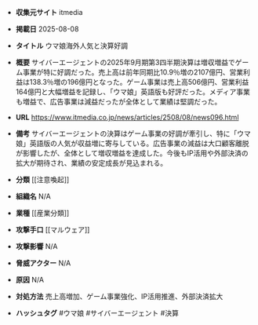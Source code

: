 - **収集元サイト**
itmedia

- **掲載日**
2025-08-08

- **タイトル**
ウマ娘海外人気と決算好調

- **概要**
サイバーエージェントの2025年9月期第3四半期決算は増収増益でゲーム事業が特に好調だった。売上高は前年同期比10.9％増の2107億円、営業利益は138.3％増の196億円となった。ゲーム事業は売上高506億円、営業利益164億円と大幅増益を記録し、「ウマ娘」英語版も好評だった。メディア事業も増益で、広告事業は減益だったが全体として業績は堅調だった。

- **URL**
https://www.itmedia.co.jp/news/articles/2508/08/news096.html

- **備考**
サイバーエージェントの決算はゲーム事業の好調が牽引し、特に「ウマ娘」英語版の人気が収益増に寄与している。広告事業の減益は大口顧客離脱が影響したが、全体として増収増益を達成した。今後もIP活用や外部決済の拡大が期待され、業績の安定成長が見込まれる。

- **分類**
[[注意喚起]]

- **組織名**
N/A

- **業種**
[[産業分類]]

- **攻撃手口**
[[マルウェア]]

- **攻撃影響**
N/A

- **脅威アクター**
N/A

- **原因**
N/A

- **対処方法**
売上高増加、ゲーム事業強化、IP活用推進、外部決済拡大

- **ハッシュタグ**
#ウマ娘 #サイバーエージェント #決算
